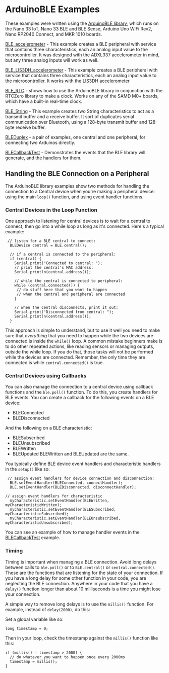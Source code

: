 # ArduinoBLE Examples

These examples were written using the [ArduinoBLE library](https://www.arduino.cc/reference/en/libraries/arduinoble/), which runs on the Nano 33 IoT, Nano 33 BLE and BLE Sense, Arduino Uno WiFi Rev2, Nano RP2040 Connect, and MKR 1010 boards. 

[BLE_accelerometer](BLE_accelerometer) - This example creates a BLE peripheral with service that contains three
  characteristics, each an analog input value to the microcontroller. It was designed with the ADXL337 accelerometer in mind, but any three analog inputs will work as well.

[BLE_LIS3DH_accelerometer](https://github.com/tigoe/BluetoothLE-Examples/tree/main/ArduinoBLE_library_examples/BLE_LIS3DH_accelerometer) - This example creates a BLE peripheral with service that contains three characteristics, each an analog input value to the microcontroller. It works with the LIS3DH accelerometer

[BLE_RTC](https://github.com/tigoe/BluetoothLE-Examples/tree/main/ArduinoBLE_library_examples/BLE_RTC) - shows how to use the ArduinoBLE library in conjunction with the RTCZero library to make a clock. Works on any of the SAMD M0+ boards, which have a built-in real-time clock. 

[BLE_String](https://github.com/tigoe/BluetoothLE-Examples/tree/main/ArduinoBLE_library_examples/BLE_String) - This example creates two String characteristics to act as a transmit buffer and a receive buffer. It sort of duplicates serial communication over Bluetooth, using a 128-byte transmit buffer and 128-byte receive buffer. 

[BLEDuplex](https://github.com/tigoe/BluetoothLE-Examples/tree/main/ArduinoBLE_library_examples/BLEDuplex) - a pair of examples, one central and one peripheral, for connecting two Arduinos directly. 

[BLECallbackTest](https://github.com/tigoe/BluetoothLE-Examples/tree/main/ArduinoBLE_library_examples/BLECallbackTest) - Demonstrates the events that the BLE library will generate, and the handlers for them.

## Handling the BLE Connection on a Peripheral

The ArduinoBLE library examples show two methods for handling the connection to a Central device when you're making a peripheral device: using the main `loop()` function, and using event handler functions. 

### Central Devices in the Loop Function

One approach to listening for central devices is to wait for a central to connect, then go into a while loop as long as it's connected. Here's a typical example:

````arduino
 // listen for a BLE central to connect:
  BLEDevice central = BLE.central();

  // if a central is connected to the peripheral:
  if (central) {
    Serial.print("Connected to central: ");
    // print the central's MAC address:
    Serial.println(central.address());

    // while the central is connected to peripheral:
    while (central.connected()) {
     // do stuff here that you want to happen
     // when the central and peripheral are connected
    }

    // when the central disconnects, print it out:
    Serial.print("Disconnected from central: ");
    Serial.println(central.address());
  }
````

This approach is simple to understand, but to use it well you need to make sure that *everything* that you need to happen while the two devices are connected is inside the `while()` loop. A common mistake beginners make is to do other repeated actions, like reading sensors or managing outputs, outside the while loop. If you do that, those tasks will not be performed while the devices are connected. Remember, the only time they are connected is while `central.connected()` is true.

### Central Devices using Callbacks

You can also manage the connection to a central device using callback functions and the `ble.poll()` function. To do this, you create handlers for BLE events. You can create a callback for the following events on a BLE device:
* BLEConnected
* BLEDisconnected

And the following on a BLE characteristic:
* BLESubscribed
* BLEUnsubscribed
* BLEWritten
* BLEUpdated
BLEWritten and BLEUpdated are the same. 

You typically define BLE device event handlers and characteristic handlers in the `setup()` like so:

````arduino
 // assign event handlers for device connection and disconnection:
  BLE.setEventHandler(BLEConnected, connectHandler);
  BLE.setEventHandler(BLEDisconnected, disconnectHandler);
  ````

````arduino
// assign event handlers for characteristic
  myCharacteristic.setEventHandler(BLEWritten, myCharacteristicWritten);
  myCharacteristic.setEventHandler(BLESubscribed, myCharacteristicSubscribed);
  myCharacteristic.setEventHandler(BLEUnsubscribed, myCharacteristicUnsubscribed);
````

You can see an example of how to manage handler events in the [BLECallbackTest](https://github.com/tigoe/BluetoothLE-Examples/tree/main/ArduinoBLE_library_examples/BLECallbackTest) example. 

### Timing

Timing is important when managing a BLE connection. Avoid long delays between calls to `ble.poll()` or to `BLE.central()` or `central.connected()`. These are the functions that are listening for the state of your connection. If you have a long delay for some other function in your code, you are neglecting the BLE connection. Anywhere in your code that you have a `delay()` function longer than about 10 milliseconds is a time you might lose your connection. 

A simple way to remove long delays is to use the `millis()` function. For example, instead of `delay(2000)`, do this:

Set a global variable like so:

````arduino
long timestamp = 0;
````

Then in your loop, check the timestamp against the `millis()` function like this:

````arduino
if (millis() - timestamp > 2000) {
  // do whatever you want to happen once every 2000ms
  timestamp = millis();
}
````